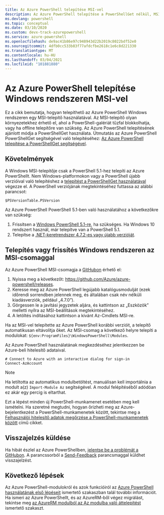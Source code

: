 ```yaml
---
title: Az Azure PowerShell telepítése MSI-vel
description: Az Azure PowerShell telepítése a PowerShellGet nélkül, MSI használatával
ms.devlang: powershell
ms.topic: conceptual
ms.date: 03/10/2020
ms.custom: devx-track-azurepowershell
ms.service: azure-powershell
ms.openlocfilehash: de9ac41b86e97c948943d22b2019c8022bdf52e0
ms.sourcegitcommit: 4dfb0cc533b83f77afdcfbe2618c1e6c8d221330
ms.translationtype: MT
ms.contentlocale: hu-HU
ms.lasthandoff: 03/04/2021
ms.locfileid: "101881880"
---
```

# <a name="install-azure-powershell-on-windows-with-msi"></a>Az Azure PowerShell telepítése Windows rendszeren MSI-vel

Ez a cikk bemutatja, hogyan telepíthető az Azure PowerShell Windows rendszeren egy MSI-telepítő használatával. Az MSI-telepítő olyan környezetekhez érhető el, ahol a PowerShell-galériát tűzfal blokkolhatja, vagy ha offline telepítőre van szükség. Az Azure PowerShell telepítésének ajánlott módja a PowerShellGet használata. Útmutatás az Azure PowerShell PowerShellGet segítségével való telepítéséhez: [Az Azure PowerShell telepítése a PowerShellGet segítségével](install-az-ps.md).

## <a name="requirements"></a>Követelmények

A Windows MSI-telepítője csak a PowerShell 5.1-hez telepíti az Azure PowerShellt. Nem Windows-platformokon vagy a PowerShell újabb verzióival való telepítéshez a [telepítést a PowerShellGet használatával](install-az-ps.md) végezze el. A PowerShell verziójának megtekintéséhez futtassa az alábbi parancsot:

```powershell-interactive
$PSVersionTable.PSVersion
```

Az Azure PowerShell PowerShell 5.1-ben való használatához a következőkre van szükség:

1. Frissítsen a [Windows PowerShell 5.1-re](/powershell/scripting/windows-powershell/install/installing-windows-powershell#upgrading-existing-windows-powershell), ha szükséges. Ha Windows 10 rendszert használ, már telepítve van a PowerShell 5.1.
2. Telepítse a [.NET-keretrendszer 4.7.2-es vagy újabb verzióját](/dotnet/framework/install).

## <a name="install-or-update-on-windows-using-the-msi-package"></a>Telepítés vagy frissítés Windows rendszeren az MSI-csomaggal

Az Azure PowerShell MSI-csomagja a [GitHubon](https://github.com/Azure/azure-powershell/releases) érhető el:

1. Nyissa meg a következőt: https://github.com/Azure/azure-powershell/releases.
2. Keresse meg az Azure PowerShell legújabb katalógusmodulját (ezek időrendi sorrendben jelennek meg, és általában csak név nélküli kiadásverziók, például „4.7.0”).
3. Görgessen le a javítási jegyzetek aljára, és kattintson az „Eszközök” melletti nyílra az MSI-beállítások megtekintéséhez.
4. A letöltés indításához kattintson a kívánt Az-Cmdlets MSI-re.

Ha az MSI-vel telepítette az Azure PowerShell korábbi verzióit, a telepítő automatikusan eltávolítja őket. Az MSI-csomag a következő helyre telepíti a modulokat: `${env:ProgramFiles}\WindowsPowerShell\Modules`.

Az Azure PowerShell használatának megkezdéséhez jelentkezzen be Azure-beli hitelesítő adataival.

```powershell-interactive
# Connect to Azure with an interactive dialog for sign-in
Connect-AzAccount
```

> [!NOTE]
> Ha letiltotta az automatikus modulbetöltést, manuálisan kell importálnia a modult a(z) `Import-Module Az` segítségével. A modul felépítéséből adódóan ez akár egy percig is eltarthat.

Ezt a lépést minden új PowerShell-munkamenet esetében meg kell ismételni. Ha szeretné megtudni, hogyan őrizheti meg az Azure-bejelentkezést a PowerShell-munkamenetek között, tekintse meg a [Felhasználói hitelesítő adatok megőrzése a PowerShell-munkamenetek között](context-persistence.md) című cikket.

## <a name="provide-feedback"></a>Visszajelzés küldése

Ha hibát észlel az Azure PowerShellben, [jelentse be a problémát a GitHubon](https://github.com/Azure/azure-powershell/issues). A parancssorból a [Send-Feedback](/powershell/module/az.accounts/send-feedback) parancsmaggal küldhet visszajelzést.

## <a name="next-steps"></a>Következő lépések

Az Azure PowerShell-modulokról és azok funkcióiról az [Azure PowerShell használatának első lépéseit](get-started-azureps.md) ismertető szakaszban talál további információt. Ha ismeri az Azure PowerShellt, és az AzureRM-ből végez migrálást, tekintse meg [az AzureRM modulból az Az modulba való áttelepítést](migrate-from-azurerm-to-az.md) ismertető szakaszt.
